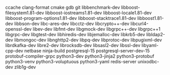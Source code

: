 ccache
clang-format
cmake
gdb
git
libbenchmark-dev
libboost-filesystem1.81-dev
libboost-iostreams1.81-dev
libboost-locale1.81-dev
libboost-program-options1.81-dev
libboost-stacktrace1.81-dev
libboost1.81-dev
libbson-dev
libc-ares-dev
libcctz-dev
libcrypto++-dev
libcurl4-openssl-dev
libev-dev
libfmt-dev
libgmock-dev
libgrpc++-dev
libgrpc++1
libgrpc-dev
libgtest-dev
libhiredis-dev
libjemalloc-dev
libkrb5-dev
libldap2-dev
libmongoc-dev
libnghttp2-dev
libpq-dev
libprotoc-dev
libpugixml-dev
librdkafka-dev
libre2-dev
librocksdb-dev
libsasl2-dev
libssl-dev
libyaml-cpp-dev
netbase
ninja-build
postgresql-15
postgresql-server-dev-15
protobuf-compiler-grpc
python3-dev
python3-jinja2
python3-protobuf
python3-venv
python3-voluptuous
python3-yaml
redis-server
unixodbc-dev
zlib1g-dev
